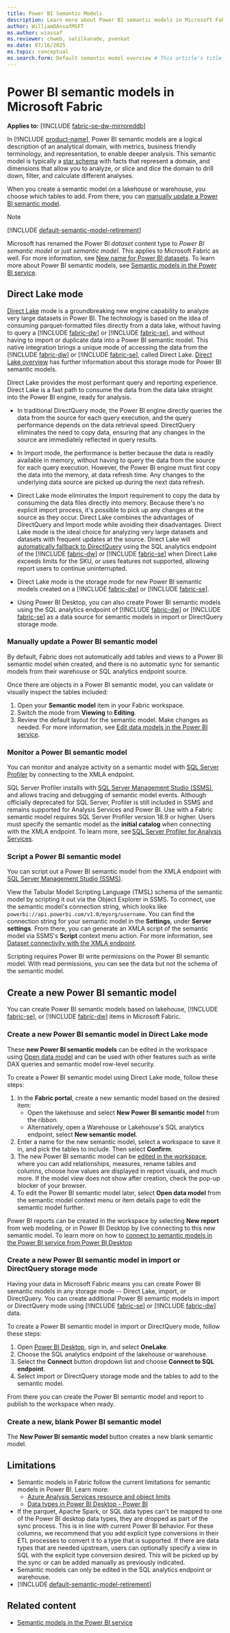```yaml
---
title: Power BI Semantic Models
description: Learn more about Power BI semantic models in Microsoft Fabric.
author: WilliamDAssafMSFT
ms.author: wiassaf
ms.reviewer: chweb, salilkanade, pvenkat
ms.date: 07/16/2025
ms.topic: conceptual
ms.search.form: Default semantic model overview # This article's title should not change. If so, contact engineering.
---
```


# Power BI semantic models in Microsoft Fabric

**Applies to:** [!INCLUDE [fabric-se-dw-mirroreddb](includes/applies-to-version/fabric-se-dw-mirroreddb.md)]

In [!INCLUDE [product-name](../includes/product-name.md)], Power BI semantic models are a logical description of an analytical domain, with metrics, business friendly terminology, and representation, to enable deeper analysis. This semantic model is typically a [star schema](dimensional-modeling-overview.md#star-schema-design) with facts that represent a domain, and dimensions that allow you to analyze, or slice and dice the domain to drill down, filter, and calculate different analyses.

When you create a semantic model on a lakehouse or warehouse, you choose which tables to add. From there, you can [manually update a Power BI semantic model](#manually-update-a-power-bi-semantic-model).

> [!NOTE]
> [!INCLUDE [default-semantic-model-retirement](../includes/default-semantic-model-retirement.md)]

Microsoft has renamed the Power BI *dataset* content type to *Power BI semantic model* or just *semantic model*. This applies to Microsoft Fabric as well. For more information, see [New name for Power BI datasets](/power-bi/connect-data/service-datasets-rename). To learn more about Power BI semantic models, see [Semantic models in the Power BI service](/power-bi/connect-data/service-datasets-understand). 

## Direct Lake mode

[Direct Lake](../fundamentals/direct-lake-overview.md) mode is a groundbreaking new engine capability to analyze very large datasets in Power BI. The technology is based on the idea of consuming parquet-formatted files directly from a data lake, without having to query a [!INCLUDE [fabric-dw](includes/fabric-dw.md)] or [!INCLUDE [fabric-se](includes/fabric-se.md)], and without having to import or duplicate data into a Power BI semantic model. This native integration brings a unique mode of accessing the data from the [!INCLUDE [fabric-dw](includes/fabric-dw.md)] or [!INCLUDE [fabric-se](includes/fabric-se.md)], called Direct Lake. [Direct Lake overview](../fundamentals/direct-lake-overview.md) has further information about this storage mode for Power BI semantic models.

Direct Lake provides the most performant query and reporting experience. Direct Lake is a fast path to consume the data from the data lake straight into the Power BI engine, ready for analysis.

- In traditional DirectQuery mode, the Power BI engine directly queries the data from the source for each query execution, and the query performance depends on the data retrieval speed. DirectQuery eliminates the need to copy data, ensuring that any changes in the source are immediately reflected in query results. 

- In Import mode, the performance is better because the data is readily available in memory, without having to query the data from the source for each query execution. However, the Power BI engine must first copy the data into the memory, at data refresh time. Any changes to the underlying data source are picked up during the next data refresh.

- Direct Lake mode eliminates the Import requirement to copy the data by consuming the data files directly into memory. Because there's no explicit import process, it's possible to pick up any changes at the source as they occur. Direct Lake combines the advantages of DirectQuery and Import mode while avoiding their disadvantages. Direct Lake mode is the ideal choice for analyzing very large datasets and datasets with frequent updates at the source. Direct Lake will [automatically fallback to DirectQuery](../fundamentals/direct-lake-overview.md) using the SQL analytics endpoint of the [!INCLUDE [fabric-dw](includes/fabric-dw.md)] or [!INCLUDE [fabric-se](includes/fabric-se.md)] when Direct Lake exceeds limits for the SKU, or uses features not supported, allowing report users to continue uninterrupted. 

- Direct Lake mode is the storage mode for new Power BI semantic models created on a [!INCLUDE [fabric-dw](includes/fabric-dw.md)] or [!INCLUDE [fabric-se](includes/fabric-se.md)]. 
- Using Power BI Desktop, you can also create Power BI semantic models using the SQL analytics endpoint of [!INCLUDE [fabric-dw](includes/fabric-dw.md)] or [!INCLUDE [fabric-se](includes/fabric-se.md)] as a data source for semantic models in import or DirectQuery storage mode. 

<a id="sync-the-default-power-bi-semantic-model"></a>
<a id="manually-update-the-default-power-bi-semantic-model"></a>
<a id="access-the-default-power-bi-semantic-model"></a>

### Manually update a Power BI semantic model

By default, Fabric does not automatically add tables and views to a Power BI semantic model when created, and there is no automatic sync for semantic models from their warehouse or SQL analytics endpoint source.

Once there are objects in a Power BI semantic model, you can validate or visually inspect the tables included:

1. Open your **Semantic model** item in your Fabric workspace.
1. Switch the mode from **Viewing** to **Editing**.
1. Review the default layout for the semantic model. Make changes as needed. For more information, see [Edit data models in the Power BI service](/power-bi/transform-model/service-edit-data-models#autosave).

<a id="monitor-the-default-power-bi-semantic-model"></a>

### Monitor a Power BI semantic model

You can monitor and analyze activity on a semantic model with [SQL Server Profiler](/sql/tools/sql-server-profiler/sql-server-profiler) by connecting to the XMLA endpoint.

SQL Server Profiler installs with [SQL Server Management Studio (SSMS)](/sql/ssms/download-sql-server-management-studio-ssms), and allows tracing and debugging of semantic model events. Although officially deprecated for SQL Server, Profiler is still included in SSMS and remains supported for Analysis Services and Power BI. Use with a Fabric semantic model requires SQL Server Profiler version 18.9 or higher. Users must specify the semantic model as the **initial catalog** when connecting with the XMLA endpoint. To learn more, see [SQL Server Profiler for Analysis Services](/analysis-services/instances/use-sql-server-profiler-to-monitor-analysis-services?view=power-bi-premium-current&preserve-view=true).

<a id="scripting-the-default-power-bi-semantic-model"></a>
<a id="script-the-default-power-bi-semantic-model"></a>

### Script a Power BI semantic model

You can script out a Power BI semantic model from the XMLA endpoint with [SQL Server Management Studio (SSMS)](/sql/ssms/download-sql-server-management-studio-ssms). 

View the Tabular Model Scripting Language (TMSL) schema of the semantic model by scripting it out via the Object Explorer in SSMS. To connect, use the semantic model's connection string, which looks like `powerbi://api.powerbi.com/v1.0/myorg/username`. You can find the connection string for your semantic model in the **Settings**, under **Server settings**. From there, you can generate an XMLA script of the semantic model via SSMS's **Script** context menu action. For more information, see [Dataset connectivity with the XMLA endpoint](/power-bi/enterprise/service-premium-connect-tools#connect-with-ssms).

Scripting requires Power BI write permissions on the Power BI semantic model. With read permissions, you can see the data but not the schema of the semantic model.

## Create a new Power BI semantic model

You can create Power BI semantic models based on lakehouse, [!INCLUDE [fabric-se](includes/fabric-se.md)], or [!INCLUDE [fabric-dw](includes/fabric-dw.md)] items in Microsoft Fabric.

### Create a new Power BI semantic model in Direct Lake mode

These **new Power BI semantic models** can be edited in the workspace using [Open data model](/power-bi/transform-model/service-edit-data-models) and can be used with other features such as write DAX queries and semantic model row-level security. 

To create a Power BI semantic model using Direct Lake mode, follow these steps:

1. In the **Fabric portal**, create a new semantic model based on the desired item:
   - Open the lakehouse and select **New Power BI semantic model** from the ribbon.
   - Alternatively, open a Warehouse or Lakehouse's SQL analytics endpoint, select **New semantic model**. 
1. Enter a name for the new semantic model, select a workspace to save it in, and pick the tables to include. Then select **Confirm**.
1. The new Power BI semantic model can be [edited in the workspace](/power-bi/transform-model/service-edit-data-models), where you can add relationships, measures, rename tables and columns, choose how values are displayed in report visuals, and much more. If the model view does not show after creation, check the pop-up blocker of your browser.
1. To edit the Power BI semantic model later, select **Open data model** from the semantic model context menu or item details page to edit the semantic model further.

Power BI reports can be created in the workspace by selecting **New report** from web modeling, or in Power BI Desktop by live connecting to this new semantic model. To learn more on how to [connect to semantic models in the Power BI service from Power BI Desktop](/power-bi/connect-data/desktop-report-lifecycle-datasets)

### Create a new Power BI semantic model in import or DirectQuery storage mode

Having your data in Microsoft Fabric means you can create Power BI semantic models in any storage mode -- Direct Lake, import, or DirectQuery. You can create additional Power BI semantic models in import or DirectQuery mode using [!INCLUDE [fabric-se](includes/fabric-se.md)] or [!INCLUDE [fabric-dw](includes/fabric-dw.md)] data.

To create a Power BI semantic model in import or DirectQuery mode, follow these steps:

1. Open [Power BI Desktop](/power-bi/fundamentals/desktop-getting-started), sign in, and select **OneLake**. 
1. Choose the SQL analytics endpoint of the lakehouse or warehouse.
1. Select the **Connect** button dropdown list and choose **Connect to SQL endpoint**.
1. Select import or DirectQuery storage mode and the tables to add to the semantic model.

From there you can create the Power BI semantic model and report to publish to the workspace when ready. 

### Create a new, blank Power BI semantic model

The **New Power BI semantic model** button creates a new blank semantic model.

## Limitations

- Semantic models in Fabric follow the current limitations for semantic models in Power BI. Learn more:
   - [Azure Analysis Services resource and object limits](/azure/analysis-services/analysis-services-capacity-limits)
   - [Data types in Power BI Desktop - Power BI](/power-bi/connect-data/desktop-data-types)
- If the parquet, Apache Spark, or SQL data types can't be mapped to one of the Power BI desktop data types, they are dropped as part of the sync process. This is in line with current Power BI behavior. For these columns, we recommend that you add explicit type conversions in their ETL processes to convert it to a type that is supported. If there are data types that are needed upstream, users can optionally specify a view in SQL with the explicit type conversion desired. This will be picked up by the sync or can be added manually as previously indicated.
- Semantic models can only be edited in the SQL analytics endpoint or warehouse.
- [!INCLUDE [default-semantic-model-retirement](../includes/default-semantic-model-retirement.md)]

## Related content

- [Semantic models in the Power BI service](/power-bi/connect-data/service-datasets-understand)
